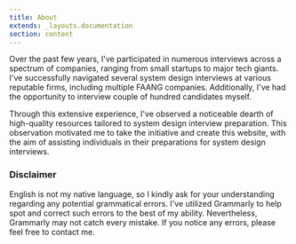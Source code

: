 ```yaml
---
title: About
extends: _layouts.documentation
section: content
---
```


Over the past few years, I've participated in numerous interviews across a spectrum of companies, ranging from small startups to major tech giants. I've successfully navigated several system design interviews at various reputable firms, including multiple FAANG companies. Additionally, I've had the opportunity to interview couple of hundred candidates myself.

Through this extensive experience, I've observed a noticeable dearth of high-quality resources tailored to system design interview preparation. This observation motivated me to take the initiative and create this website, with the aim of assisting individuals in their preparations for system design interviews.

### Disclaimer

English is not my native language, so I kindly ask for your understanding regarding any potential grammatical errors. I've utilized Grammarly to help spot and correct such errors to the best of my ability. Nevertheless, Grammarly may not catch every mistake. If you notice any errors, please feel free to contact me.
